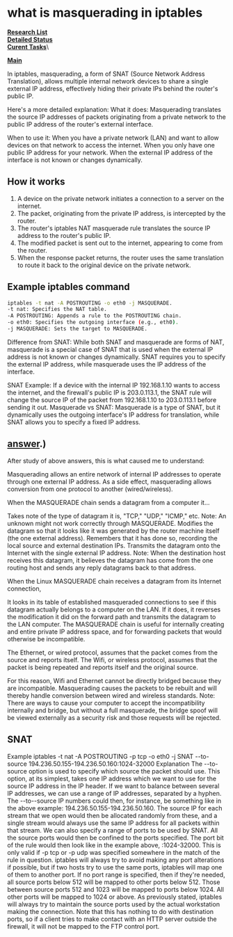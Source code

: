 # what is masquerading in iptables

**[Research List](../../../../../research_list.md)**\
**[Detailed Status](../../../../../../a_status/detailed_status.md)**\
**[Curent Tasks](../../../../../../a_status/current_tasks.md)**\

**[Main](../../../../../../README.md)**

In iptables, masquerading, a form of SNAT (Source Network Address Translation), allows multiple internal network devices to share a single external IP address, effectively hiding their private IPs behind the router's public IP.

Here's a more detailed explanation:
What it does:
Masquerading translates the source IP addresses of packets originating from a private network to the public IP address of the router's external interface.

When to use it:
When you have a private network (LAN) and want to allow devices on that network to access the internet.
When you only have one public IP address for your network.
When the external IP address of the interface is not known or changes dynamically.

## How it works

1. A device on the private network initiates a connection to a server on the internet.
2. The packet, originating from the private IP address, is intercepted by the router.
3. The router's iptables NAT masquerade rule translates the source IP address to the router's public IP.
4. The modified packet is sent out to the internet, appearing to come from the router.
5. When the response packet returns, the router uses the same translation to route it back to the original device on the private network.

## Example iptables command

```bash
iptables -t nat -A POSTROUTING -o eth0 -j MASQUERADE. 
-t nat: Specifies the NAT table. 
-A POSTROUTING: Appends a rule to the POSTROUTING chain. 
-o eth0: Specifies the outgoing interface (e.g., eth0). 
-j MASQUERADE: Sets the target to MASQUERADE. 

```

Difference from SNAT:
While both SNAT and masquerade are forms of NAT, masquerade is a special case of SNAT that is used when the external IP address is not known or changes dynamically. SNAT requires you to specify the external IP address, while masquerade uses the IP address of the interface.

SNAT Example:
If a device with the internal IP 192.168.1.10 wants to access the internet, and the firewall's public IP is 203.0.113.1, the SNAT rule will change the source IP of the packet from 192.168.1.10 to 203.0.113.1 before sending it out.
Masquerade vs SNAT:
Masquerade is a type of SNAT, but it dynamically uses the outgoing interface's IP address for translation, while SNAT allows you to specify a fixed IP address.

## **[answer](https://askubuntu.com/questions/466445/what-is-masquerade-in-the-context-of-iptables#:~:text=MASQUERADE%20is%20an%20iptables%20target,server%20gets%20external%20ip%20dynamically).)**

After study of above answers, this is what caused me to understand:

Masquerading allows an entire network of internal IP addresses to operate through one external IP address. As a side effect, masquerading allows conversion from one protocol to another (wired/wireless).

When the MASQUERADE chain sends a datagram from a computer it...

Takes note of the type of datagram it is, "TCP," "UDP," "ICMP," etc. Note: An unknown might not work correctly through MASQUERADE.
Modifies the datagram so that it looks like it was generated by the router machine itself (the one external address).
Remembers that it has done so, recording the local source and external destination IPs.
Transmits the datagram onto the Internet with the single external IP address.
Note: When the destination host receives this datagram, it believes the datagram has come from the one routing host and sends any reply datagrams back to that address.

When the Linux MASQUERADE chain receives a datagram from its Internet connection,

It looks in its table of established masqueraded connections to see if this datagram actually belongs to a computer on the LAN.
If it does, it reverses the modification it did on the forward path and transmits the datagram to the LAN computer.
The MASQUERADE chain is useful for internally creating and entire private IP address space, and for forwarding packets that would otherwise be incompatible.

The Ethernet, or wired protocol, assumes that the packet comes from the source and reports itself. The Wifi, or wireless protocol, assumes that the packet is being repeated and reports itself and the original source.

For this reason, Wifi and Ethernet cannot be directly bridged because they are incompatible. Masquerading causes the packets to be rebuilt and will thereby handle conversion between wired and wireless standards. Note: There are ways to cause your computer to accept the incompatibility internally and bridge, but without a full masquerade, the bridge spoof will be viewed externally as a security risk and those requests will be rejected.

## SNAT

Example iptables -t nat -A POSTROUTING -p tcp -o eth0 -j SNAT --to-source 194.236.50.155-194.236.50.160:1024-32000
Explanation The --to-source option is used to specify which source the packet should use. This option, at its simplest, takes one IP address which we want to use for the source IP address in the IP header. If we want to balance between several IP addresses, we can use a range of IP addresses, separated by a hyphen. The --to--source IP numbers could then, for instance, be something like in the above example: 194.236.50.155-194.236.50.160. The source IP for each stream that we open would then be allocated randomly from these, and a single stream would always use the same IP address for all packets within that stream. We can also specify a range of ports to be used by SNAT. All the source ports would then be confined to the ports specified. The port bit of the rule would then look like in the example above, :1024-32000. This is only valid if -p tcp or -p udp was specified somewhere in the match of the rule in question. iptables will always try to avoid making any port alterations if possible, but if two hosts try to use the same ports, iptables will map one of them to another port. If no port range is specified, then if they're needed, all source ports below 512 will be mapped to other ports below 512. Those between source ports 512 and 1023 will be mapped to ports below 1024. All other ports will be mapped to 1024 or above. As previously stated, iptables will always try to maintain the source ports used by the actual workstation making the connection. Note that this has nothing to do with destination ports, so if a client tries to make contact with an HTTP server outside the firewall, it will not be mapped to the FTP control port.
